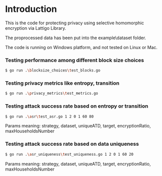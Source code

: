 # Introduction

This is the code for protecting privacy using selective homomorphic encryption via Lattigo Library.

The proprocessed data has been put into the example\dataset folder.

The code is running on Windows platform, and not tested on Linux or Mac.

### Testing performance among different block size choices
```bash
$ go run .\blocksize_choices\test_blocks.go
```

### Testing privacy metrics like entropy, transition
```bash
$ go run .\privacy_metrics\test_metrics.go
```

### Testing attack success rate based on entropy or transition
```bash
$ go run .\asr\test_asr.go 1 2 0 1 60 80
```
Params meaning: strategy, dataset, uniqueATD, target, encryptionRatio, maxHouseholdsNumber

### Testing attack success rate based on data uniqueness
```bash
$ go run .\asr_uniqueness\test_uniqueness.go 1 2 0 1 60 20
```
Params meaning: strategy, dataset, uniqueATD, target, encryptionRatio, maxHouseholdsNumber